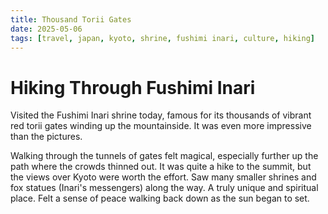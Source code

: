 ```yaml
---
title: Thousand Torii Gates
date: 2025-05-06
tags: [travel, japan, kyoto, shrine, fushimi inari, culture, hiking]
---
```


# Hiking Through Fushimi Inari

Visited the Fushimi Inari shrine today, famous for its thousands of vibrant red torii gates winding up the mountainside. It was even more impressive than the pictures.

Walking through the tunnels of gates felt magical, especially further up the path where the crowds thinned out. It was quite a hike to the summit, but the views over Kyoto were worth the effort. Saw many smaller shrines and fox statues (Inari's messengers) along the way. A truly unique and spiritual place. Felt a sense of peace walking back down as the sun began to set.